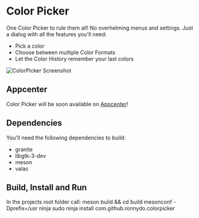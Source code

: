 # Color Picker

One Color Picker to rule them all! No overhelming menus and settings. Just a dialog with all the features you'll need:
* Pick a color
* Choose between multiple Color Formats
* Let the Color History remember your last colors

![ColorPicker Screenshot](https://raw.github.com/ronnydo/colorpicker/master/data/screenshot.png)

## Appcenter
Color Picker will be soon available on [Appcenter](https://github.com/elementary/appcenter)!

## Dependencies
You'll need the following dependencies to build:
* granite
* libgtk-3-dev
* meson
* valac

## Build, Install and Run
In the projects root folder call:
    meson build && cd build
    mesonconf -Dprefix=/usr
    ninja
    sudo ninja install
    com.github.ronnydo.colorpicker

